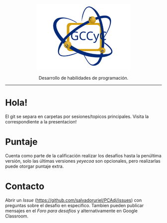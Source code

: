 <p align="center">
  <img alt="GCCyC" src="figs/gccycIcon.svg?sanitize=true" width="300">
</p>
<p align="center">
  Desarrollo de habilidades de programación.
</p>

---
# Hola!
El git se separa en carpetas por sesiones/topicos principales.
Visita la correspondiente a la presentacion!
# Puntaje
Cuenta como parte de la calificación realizar los desafíos hasta la penúltima versión, solo las últimas versiones *yeyecoa* son opcionales, pero realizarlas puede otorgar puntaje extra.
# Contacto
Abrir un *Issue* (https://github.com/salvadoruriel/PCAdj/issues) con preguntas sobre el desafio en especifico.
Tambien pueden publicar mensajes en el *Foro para desafíos* y alternativamente en Google Classroom.
